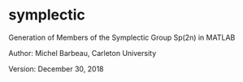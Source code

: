# symplectic
Generation of Members of the Symplectic Group Sp(2n) in MATLAB

Author: Michel Barbeau, Carleton University

Version: December 30, 2018
